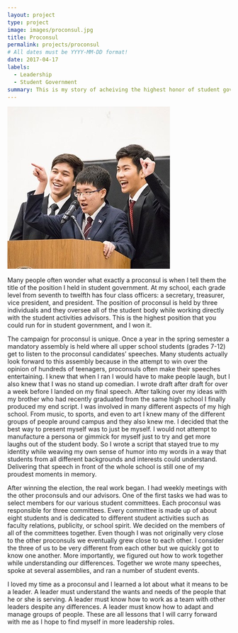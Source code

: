 ```yaml
---
layout: project
type: project
image: images/proconsul.jpg
title: Proconsul
permalink: projects/proconsul
# All dates must be YYYY-MM-DD format!
date: 2017-04-17
labels:
  - Leadership
  - Student Government
summary: This is my story of acheiving the highest honor of student governemnt.
---
```


<img class="ui medium right floated rounded image" src="../images/proconsul.jpg">

Many people often wonder what exactly a proconsul is when I tell them the title of the position I held in student government. At my school, each grade level from seventh to twelfth has four class officers: a secretary, treasurer, vice president, and president. The position of proconsul is held by three individuals and they oversee all of the student body while working directly with the student activities advisors. This is the highest position that you could run for in student government, and I won it. 

The campaign for proconsul is unique. Once a year in the spring semester a mandatory assembly is held where all upper school students (grades 7-12) get to listen to the proconsul candidates’ speeches. Many students actually look forward to this assembly because in the attempt to win over the opinion of hundreds of teenagers, proconsuls often make their speeches entertaining. I knew that when I ran I would have to make people laugh, but I also knew that I was no stand up comedian. I wrote draft after draft for over a week before I landed on my final speech. After talking over my ideas with my brother who had recently graduated from the same high school I finally produced my end script. I was involved in many different aspects of my high school. From music, to sports, and even to art I knew many of the different groups of people around campus and they also knew me. I decided that the best way to present myself was to just be myself. I would not attempt to manufacture a persona or gimmick for myself just to try and get more laughs out of the student body. So I wrote a script that stayed true to my identity while weaving my own sense of humor into my words in a way that students from all different backgrounds and interests could understand. Delivering that speech in front of the whole school is still one of my proudest moments in memory. 

After winning the election, the real work began. I had weekly meetings with the other proconsuls and our advisors. One of the first tasks we had was to select members for our various student committees. Each proconsul was responsible for three committees. Every committee is made up of about eight students and is dedicated to different student activities such as faculty relations, publicity, or school spirit. We decided on the members of all of the committees together. Even though I was not originally very close to the other proconsuls we eventually grew close to each other. I consider the three of us to be very different from each other but we quickly got to know one another. More importantly, we figured out how to work together while understanding our differences. Together we wrote many speeches, spoke at several assemblies, and ran a number of student events.    

I loved my time as a proconsul and I learned a lot about what it means to be a leader. A leader must understand the wants and needs of the people that he or she is serving. A leader must know how to work as a team with other leaders despite any differences. A leader must know how to adapt and manage groups of people. These are all lessons that I will carry forward with me as I hope to find myself in more leadership roles. 

